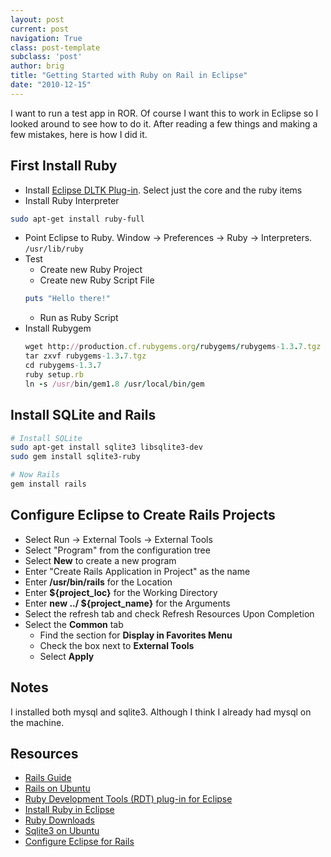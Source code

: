 ```yaml
---
layout: post
current: post
navigation: True
class: post-template
subclass: 'post'
author: brig
title: "Getting Started with Ruby on Rail in Eclipse"
date: "2010-12-15"
---
```


I want to run a test app in ROR. Of course I want this to work in Eclipse so I looked around to see how to do it. After reading a few things and making a few mistakes, here is how I did it.

## First Install Ruby

- Install [Eclipse DLTK Plug-in](http://download.eclipse.org/technology/dltk/updates/). Select just the core and the ruby items
- Install Ruby Interpreter
```bash
sudo apt-get install ruby-full
```
- Point Eclipse to Ruby. Window -> Preferences -> Ruby -> Interpreters. `/usr/lib/ruby`
- Test
    - Create new Ruby Project
    - Create new Ruby Script File
    ```ruby
    puts "Hello there!"
    ```
    - Run as Ruby Script
- Install Rubygem
    ```ruby
    wget http://production.cf.rubygems.org/rubygems/rubygems-1.3.7.tgz
    tar zxvf rubygems-1.3.7.tgz
    cd rubygems-1.3.7
    ruby setup.rb
    ln -s /usr/bin/gem1.8 /usr/local/bin/gem
    ```

## Install SQLite and Rails

```bash
# Install SQLite
sudo apt-get install sqlite3 libsqlite3-dev
sudo gem install sqlite3-ruby

# Now Rails
gem install rails
```

## Configure Eclipse to Create Rails Projects

- Select Run -> External Tools -> External Tools
- Select "Program" from the configuration tree
- Select **New** to create a new program
- Enter "Create Rails Application in Project" as the name
- Enter **/usr/bin/rails** for the Location
- Enter **${project_loc}** for the Working Directory
- Enter **new ../ ${project_name}** for the Arguments
- Select the refresh tab and check Refresh Resources Upon Completion
- Select the **Common** tab
    - Find the section for **Display in Favorites Menu**
    - Check the box next to **External Tools**
    - Select **Apply**

## Notes

I installed both mysql and sqlite3. Although I think I already had mysql on the machine.

## Resources

- [Rails Guide](http://guides.rubyonrails.org/getting_started.html)
- [Rails on Ubuntu](http://castilho.biz/blog/2010/05/08/how-to-install-ruby-on-rails-on-ubuntu-10-04-lucid-lynx/)
- [Ruby Development Tools (RDT) plug-in for Eclipse](http://www.ibm.com/developerworks/opensource/library/os-eclipse-rdt/)
- [Install Ruby in Eclipse](http://www.eclipse.org/forums/index.php?t=msg&goto=640363&S=da2aad89cec94e7200cb29abd62efcbc)
- [Ruby Downloads](http://www.ruby-lang.org/en/downloads/)
- [Sqlite3 on Ubuntu](http://theplana.wordpress.com/2007/05/11/install-sqlite3-on-ubuntu/)
- [Configure Eclipse for Rails](http://napcs.com/howto/railsonwindows.html#_Toc111133461)
